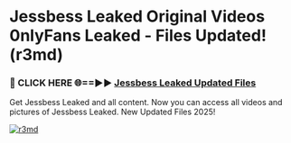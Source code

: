 # Jessbess Leaked Original Videos 0nlyFans Leaked - Files Updated! (r3md)

<h3>🔴 CLICK HERE 🌐==►► <a href="https://tinyurl.com/ms9xzufz" rel="nofollow">Jessbess Leaked Updated Files</a></h3>

Get Jessbess Leaked and all content. Now you can access all videos and pictures of Jessbess Leaked. New Updated Files 2025!

[![r3md](https://i.imgur.com/ppqm5kG.gif)](https://tinyurl.com/ms9xzufz)
